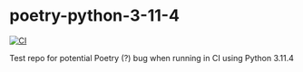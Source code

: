 # poetry-python-3-11-4

[![CI](https://github.com/john-sandall/poetry-python-3-11-4/actions/workflows/main.yaml/badge.svg)](https://github.com/john-sandall/poetry-python-3-11-4/actions/workflows/main.yaml)

Test repo for potential Poetry (?) bug when running in CI using Python 3.11.4
